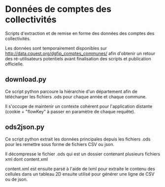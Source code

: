 # Données de comptes des collectivités

Scripts d'extraction et de remise en forme des données des comptes des collectivités.

Les données sont temporairement disponibles sur http://data.cquest.org/dgfip_comptes_communes/ afin d'obtenir un retour des ré-utilisateurs potentiels avant finalisation des scripts et publication officielle.


## download.py

Ce script python parcoure la hiérarchie d'un département afin de télécharger les fichiers .ods pour chaque année et chaque commune.

Il s'occupe de maintenir un contexte cohérent pour l'application distante (cookie + "flowKey" à passer en paramètre de chaque requête).


## ods2json.py

Ce script python extrait les données principales depuis les fichiers .ods pour les remettre sous forme de fichiers CSV ou json.

Il décompresse le fichier .ods qui est un dossier contenant plusieurs fichiers xml dont content.xml

content.xml est ensuite parsé à l'aide de lxml pour extraite le contenu des cellules dans un tableau 2D ensuite utilisé pour générer une ligne de CSV ou de json.
